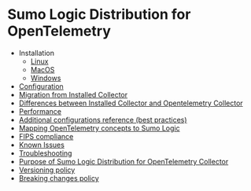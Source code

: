 # Sumo Logic Distribution for OpenTelemetry

- Installation
  - [Linux][linux_installation]
  - [MacOS][macos_installation]
  - [Windows][windows_installation]
- [Configuration](./configuration.md)
- [Migration from Installed Collector](./migration.md)
- [Differences between Installed Collector and Opentelemetry Collector](./comparison.md)
- [Performance]
- [Additional configurations reference (best practices)][additional_reference]
- [Mapping OpenTelemetry concepts to Sumo Logic][mapping]
- [FIPS compliance](./fips.md)
- [Known Issues][known issues]
- [Troubleshooting]
- [Purpose of Sumo Logic Distribution for OpenTelemetry Collector][purpose]
- [Versioning policy][versioning]
- [Breaking changes policy][breaking]

[linux_installation]: https://help.sumologic.com/docs/send-data/opentelemetry-collector/install-collector-on-linux/
[macos_installation]: https://help.sumologic.com/docs/send-data/opentelemetry-collector/install-collector-on-macos/
[windows_installation]: https://help.sumologic.com/docs/send-data/opentelemetry-collector/install-collector-on-windows/
[additional_reference]: https://help.sumologic.com/docs/send-data/opentelemetry-collector/data-source-configurations/additional-configurations-reference/
[performance]: https://help.sumologic.com/docs/send-data/opentelemetry-collector/#performance
[known issues]: https://help.sumologic.com/docs/send-data/opentelemetry-collector/troubleshooting-faq/#known-issues
[troubleshooting]: https://help.sumologic.com/docs/send-data/opentelemetry-collector/troubleshooting-faq/
[purpose]: https://help.sumologic.com/docs/send-data/opentelemetry-collector/sumo-logic-opentelemetry-vs-opentelemetry-upstream-relationship/
[versioning]: https://help.sumologic.com/docs/send-data/opentelemetry-collector/sumo-logic-opentelemetry-vs-opentelemetry-upstream-relationship/#versioning-policy
[breaking]: https://help.sumologic.com/docs/send-data/opentelemetry-collector/sumo-logic-opentelemetry-vs-opentelemetry-upstream-relationship/#versioning-policy
[mapping]: https://help.sumologic.com/docs/send-data/opentelemetry-collector/data-source-and-configurations/additional-configurations-reference/#mapping-opentelemetry-concepts-to-sumo-logic
